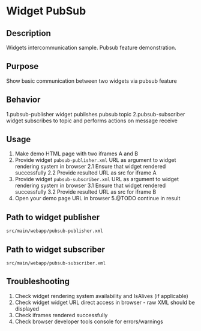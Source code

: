 Widget PubSub
================

Description
---------------------
Widgets intercommunication sample.
Pubsub feature demonstration.

Purpose
---------------------
Show basic communication between two widgets via pubsub feature

Behavior
---------------------
1.pubsub-publisher widget publishes pubsub topic
2.pubsub-subscriber widget subscribes to topic and performs actions on message receive

Usage
---------------------
1. Make demo HTML page with two iframes A and B
2.  Provide widget `pubsub-publisher.xml` URL as argument to widget rendering system in browser
2.1 Ensure that widget rendered successfully
2.2 Provide resulted URL as src for iframe A
3.  Provide widget `pubsub-subscriber.xml` URL as argument to widget rendering system in browser
3.1 Ensure that widget rendered successfully
3.2 Provide resulted URL as src for iframe B
4. Open your demo page URL in browser 
5.@TODO continue in result


Path to widget publisher
---------------------
`src/main/webapp/pubsub-publisher.xml`

Path to widget subscriber
---------------------
`src/main/webapp/pubsub-subscriber.xml`


Troubleshooting
---------------------
1. Check widget rendering system availability and IsAlives (if applicable) 
2. Check widget widget URL direct access in browser - raw XML should be displayed
3. Check iframes rendered successfully
4. Check browser developer tools console for errors/warnings